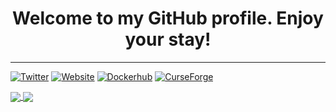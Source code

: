 <h1 align="center">Welcome to my GitHub profile. Enjoy your stay!</h1>

---

[![Twitter](https://img.shields.io/twitter/follow/Griefed_?color=%23c0ffee&label=%40Griefed_&logo=Twitter&style=for-the-badge)](https://twitter.com/Griefed_)
[![Website](https://img.shields.io/website?color=%23c0ffee&down_color=%23c0ffee&down_message=www.griefed.de&label=BLOG&logo=Wordpress&style=for-the-badge&up_color=%23c0ffee&up_message=www.griefed.de&url=https%3A%2F%2Fwww.griefed.de)](https://www.griefed.de)
[![Dockerhub](https://img.shields.io/website?color=%23c0ffee&down_color=%23c0ffee&down_message=Griefed&label=Dockerhub&logo=Docker&style=for-the-badge&up_color=%23c0ffee&up_message=Griefed&url=https%3A%2F%2Fhub.docker.com%2Fu%2Fgriefed)](https://hub.docker.com/u/griefed)
[![CurseForge](https://img.shields.io/website?color=6441A4&down_color=%23c0ffee&down_message=SCP&label=Curse&logo=CurseForge&style=for-the-badge&up_color=%23c0ffee&up_message=SCP&url=https%3A%2F%2Fwww.curseforge.com%2Fminecraft%2Fmodpacks%2Fscp-survive-create-prosper)](https://www.curseforge.com/minecraft/modpacks/scp-survive-create-prosper)

<a href="https://github-readme-stats.vercel.app/api?username=Griefed&show_icons=true&theme=blue-green">
  <img align="center" src="https://github-readme-stats.vercel.app/api?username=Griefed&show_icons=true&include_all_commits=true&count_private=true&theme=blue-green" />
</a>
<a href="https://github-readme-stats.vercel.app/api/top-langs/?username=Griefed&langs_count=8">
  <img align="center" src="https://github-readme-stats.vercel.app/api/top-langs/?username=Griefed&langs_count=8" />
</a>
